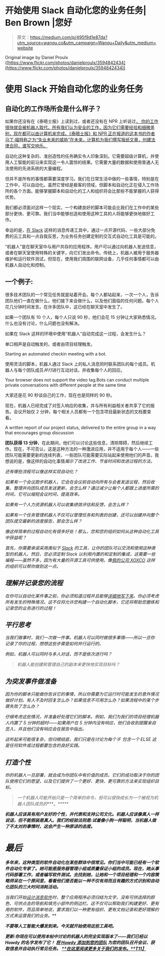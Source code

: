 # 开始使用 Slack 自动化您的业务任务| Ben Brown |您好

> 原文：<https://medium.com/p/495f9d1e87da?utm_source=wanqu.co&utm_campaign=Wanqu+Daily&utm_medium=website>



Original image by Daniel Proulx ([https://www.flickr.com/photos/danielproulx/3594842434](https://www.flickr.com/photos/danielproulx/3594842434))



# 使用 Slack 开始自动化您的业务任务

## 自动化的工作场所会是什么样子？

如果你还没有在《泰晤士报》上读到过，或者还没有在 NPR 上听说过[，
你的工作很快就会被机器人取代。所有我们认为安全的工作，因为它们需要经验和细微差别，现在都可以由计算机来完成。《泰晤士报》和 NPR 正在报道的这本书的作者马丁·福特称之为“失业未来的威胁”在未来，计算机为我们撰写报纸文章，创建法律合同，谱写交响乐。](http://www.npr.org/sections/alltechconsidered/2015/05/18/407648886/attention-white-collar-workers-the-robots-are-coming-for-your-jobs)

自动化这种复杂的、准创造性的任务确实令人印象深刻。它需要超级计算机，并使用人工智能的前沿来实现这一令人震惊的结果。它需要大量的数据和使用普通人无法使用的先进系统的大量编程。

但并不是所有的事情都需要深度学习。我们在日常生活中做的一些事情，特别是在工作中，可以自动化。虽然它曾经是极客的领域，但脚本和自动化正在侵入工作场所的各个方面。能够掌握脚本和自动化的工人和组织将会比那些不能掌握的人获得优势。

我们都必须面对这样一个现实，一个构建良好的脚本可能会比我们在工作中的某些部分更快、更可靠。我们当中能够创造和使用这种工具的人将能够更快地做好工作。

幸运的是，[在 Slack](https://medium.com/@benbrown/slack-is-the-operating-system-6bae1a6c0291) 这样的消息传递工具中，通过一点开源代码、一些大部分免费的云工具和一点自我反思，为业务任务创建定制的交互式自动化工具是可能的。

“机器人”是在聊天室中与用户共存的应用程序。用户可以通过向机器人发送信息，或者在聊天室使用特殊的关键字，向它们发出命令。传统上，机器人被用于服务器维护和运行软件测试，但现在，使用我们周围的联网设备，几乎任何事情都可以由机器人自动化和控制。

## 一个例子:

很多技术团队的一个常见任务就是站着开会。每个人都站起来，一次一个人，告诉团队他们一直在做什么，他们接下来会做什么，以及他们面临的任何问题。每个人花几分钟时间发言。在许多团队中，这已经在聊天室中发生了。

如果一个团队有 10 个人，每个人只说 90 秒，他们会花 15 分钟让大家熟悉情况。什么也没有讨论，什么问题也没有解决。

如果在 Slack 这样的环境中使用“机器人”自动完成这一过程，会发生什么？

单口相声是自动触发的，或者由项目经理触发。



Starting an automated checkin meeting with a bot.



使用灵活的脚本，机器人通过 Slack 上的私人消息同时联系团队的每个成员。机器人与每个团队成员*并行*进行互动对话，并收集每个人的回应。



Your browser does not support the video tag.Bots can conduct multiple private conversations with different people at the same time



大家还是花 90 秒谈自己的工作，现在也是同样的 90 秒。

现在，机器人已经完成了对签入响应的收集，并与所有利益相关者共享了它的报告。会议开始仅 2 分钟，每个相关人员都有一个包含项目最新状态的文档要查看。



A written report of our project status, delivered to the entire group in a way that encourages group discussion



**团队获得 13 分钟**，在此期间，他们可以讨论这些信息，清除障碍，然后继续工作。现在，不可否认，这是这种方法的一种激进应用，并不适用于每个人——一些团队可能需要更新的连续列表，一些团队可能需要实际站起来使用他们的声音。我想说的是，像这样的自动化事情*揭示了改进工作、节省时间和改进过程的方法。*

*还有哪些流程可以像这样实现自动化？*

*如果有一个会议跑步机器人，它会在会议前自动向所有与会者发送议程，然后收集、整理并向团队成员发送更新，会怎么样？通过减少让每个人都跟上进度所需的时间，它可以缩短会议时间，提高效率。*

*如果有一个人力资源机器人可以收集绩效评估和反馈，会怎么样？*

*如果有一个任务管理机器人不仅可以管理任务和列表的创建，还可以创建并向整个团队提交最新的进度报告，那会怎么样？*

*像这样简单的过程自动化有很多好处！那么，您和您的组织如何从这种自动化工具中获益呢？*

*首先，你需要承诺采用类似于 [Slack](https://slack.com/r/024f7c87-025apa8l) 的工具，让你的团队可以交流和使用这种类型的机器人。然后，您必须定制 Slack 以利用内置的和定制的集成，这需要一些编程——虽然不多，因为有大量的开源工具可供使用。像[我的公司 XOXCO](http://xoxco.com/slack/) 这样的组织可以帮你做到这一点。*

## *理解并记录您的流程*

*在你可以自动化某件事之前，你必须知道过程并且能够[详细地写下来](https://medium.com/why-not/our-slack-wiki-e4f6d23a3495)。你必须考虑所有发生的特殊情况。这不仅将允许您构建一个自动化脚本，它还将帮助您磨练和记录您的业务进行的过程！*

## *平行思考*

*当我们做事时，我们一次做一件事。机器人可以同时做很多事情——所以一旦你记录了你的过程，想想这些步骤是如何并行运行的。*

*例如，机器人可以同时与多人对话，而不是依次进行吗？*

> *机器人能创建和管理自己的副本来更快地实现目标吗？*

## *为突发事件做准备*

*因为你的脚本只能做你告诉它的事情，所以你需要为它运行时可能发生的意外情况做好计划。有人不及时回复怎么办？如果信息不可用怎么办？如果流程中的某个步骤失败了怎么办？*

*仔细考虑这些情况，并准备好处理它们的脚本。例如，我们为我们的项目经理机器人内置了 5 分钟的超时——如果用户在 5 分钟内没有响应，他们会收到提醒亲自签入，并且他们没有响应会在报告中指出。*

*这听起来可能很复杂，但归根结底，我们只是在讨论为每个 IF 包含一个 ELSE 这是任何软件或过程都要包含的良好实践。*

## *打造个性*

*你的机器人一旦部署，就会成为你团队中有价值的成员。它们的成功取决于你的团队使用它们的愿望，以及它们提供了一个更好、更快、更可靠的方法来实现组织目标。*

> *一个机器人可能开始只是一个简单的命令，但可以很快成长为一个被视为机器人团队成员的****。*****

***机器人应该具有用户友好的个性，并代表和支持公司文化。机器人应该像真人一样说话，但不能假装是真人。我们的经验法则是:试着像小狗一样聪明，当机器人做了不太对的事情时，这会产生一种原谅的态度。***

# ***最后***

***多年来，这种类型的软件自动化在某些群体中很常见。你们当中可能已经有一个软件自动化专家了。她可能是服务器管理小组或质量保证小组的成员。现在，她从事代码部署工作，或者编写软件测试。去找到她，让她和一个项目经理和一个内容策略师呆在一个房间里，看看他们是否能以一种不仅有用而且有趣的方式识别和自动化团队的三大时间消耗活动。***

***当我们开始[设计消息软件](http://mxdesign.co)时，整个应用程序必须归结为文字，没有可供选择的颜色、可供点击的导航和填充小部件的侧边栏。这不仅可以帮助我们构建更好、更有用的软件，而且简单地说，要求我们以一种更有组织、更有文档记录和*更好理解的*方式来运营我们的业务。***

***不要等人工智能大爆发到来。今天就开始使用这些工具吧。***

***更新:你现在可以使用本帖中讨论的机器人的完全实现版本了——我们已经以 Howdy 的名字发布了它！ [**将 Howdy 添加到您的团队**](http://howdy.ai) **为您的团队召开会议、获取信息并自动执行常见任务。** [**在这里阅读更多关于我们的发布。**T11】](https://medium.com/why-not/your-new-digital-coworker-67456b7c322f#.j9tdasr6s)***